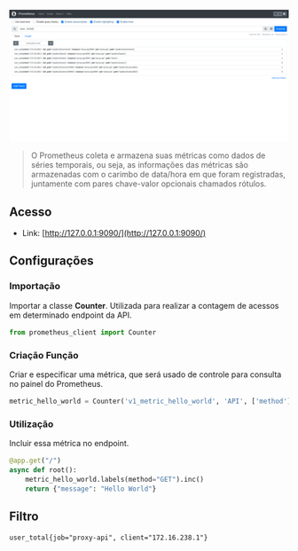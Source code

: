 ![Prometheus](image_prometheus.png)

> O Prometheus coleta e armazena suas métricas como dados de séries temporais, ou seja, as
informações das métricas são armazenadas com o carimbo de data/hora em que foram registradas,
juntamente com pares chave-valor opcionais chamados rótulos.

## Acesso

- Link: [http://127.0.0.1:9090/](http://127.0.0.1:9090/)

## Configurações

### Importação

Importar a classe **Counter**. Utilizada para realizar a contagem de acessos em
determinado endpoint da API.

```python
from prometheus_client import Counter
```

### Criação Função

Criar e especificar uma métrica, que será usado de controle para consulta no painel do Prometheus.

```python
metric_hello_world = Counter('v1_metric_hello_world', 'API', ['method'])
```

### Utilização

Incluir essa métrica no endpoint.

```python
@app.get("/")
async def root():
    metric_hello_world.labels(method="GET").inc()
    return {"message": "Hello World"}
```

## Filtro

```
user_total{job="proxy-api", client="172.16.238.1"}
```

